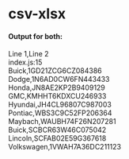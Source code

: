 # csv-xlsx

#### Output for both:  
Line 1,Line 2  
index.js:15  
Buick,1GD21ZCG6CZ084386  
Dodge,1N6AD0CW6FN443433  
Honda,JN8AE2KP2B9409129  
GMC,KMHHT6KDXCU246933  
Hyundai,JH4CL96807C987003  
Pontiac,WBS3C9C52FP206364  
Maybach,WAUBH74F26N207281  
Buick,SCBCR63W46C075042  
Lincoln,SCFAB02E59G367618  
Volkswagen,1VWAH7A36DC211123  

